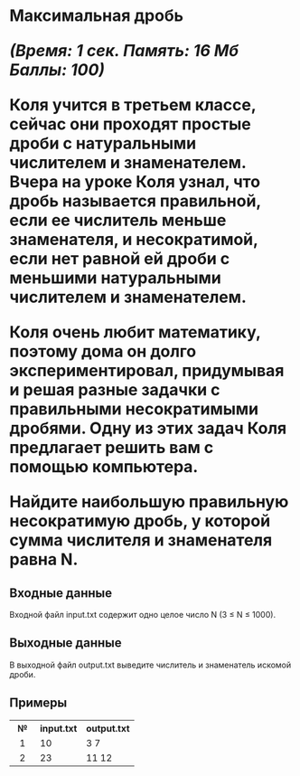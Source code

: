 <h1>Максимальная дробь</h>
<p><i>(Время: 1 сек. Память: 16 Мб Баллы: 100)</i></p>
<p class="text">
Коля учится в третьем классе, сейчас они проходят простые дроби с натуральными числителем и знаменателем. Вчера на уроке Коля узнал, что дробь называется правильной, если ее числитель меньше знаменателя, и несократимой, если нет равной ей дроби с меньшими натуральными числителем и знаменателем.
</p>
<p class="text">
Коля очень любит математику, поэтому дома он долго экспериментировал, придумывая и решая разные задачки с правильными несократимыми дробями. Одну из этих задач Коля предлагает решить вам с помощью компьютера.
</p>
<p class="text">
Найдите наибольшую правильную несократимую дробь, у которой сумма числителя и знаменателя равна N.
</p>

<h2>Входные данные</h2>

<p class="text">
Входной файл input.txt содержит одно целое число N (3 &#8804; N &#8804; 1000).
</p>

<h2>Выходные данные</h2>

<p class="text">
В выходной файл output.txt выведите числитель и знаменатель искомой дроби.
</p>

<h2>Примеры</h2>

<table class="main" cellpadding="2" cellspacing="1">
<tbody><tr><th width="30">№</th><th>input.txt</th><th>output.txt</th></tr>
<tr class="white2"><td align="center">1</td><td valign="top">10</td><td valign="top">3 7</td></tr>
<tr class="white2"><td align="center">2</td><td valign="top">23</td><td valign="top">11 12</td></tr>
</tbody></table>